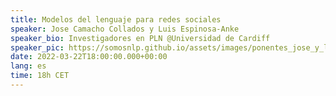 ```yaml
---
title: Modelos del lenguaje para redes sociales
speaker: Jose Camacho Collados y Luis Espinosa-Anke
speaker_bio: Investigadores en PLN @Universidad de Cardiff
speaker_pic: https://somosnlp.github.io/assets/images/ponentes_jose_y_luis_cardiff.jpg
date: 2022-03-22T18:00:00.000+00:00
lang: es
time: 18h CET
---
```


<!--TODO: Add second speaker -->
<EventSummary
    description="En esta charla resumiremos nuestros últimos trabajos desarrollando modelos del lenguaje para redes sociales, con un énfasis en Twitter."
    poster="https://somosnlp.github.io/assets/images/evento_cardiff.png"
    name="Jose Camacho Collados y Luis Espinosa-Anke"
    twitter="https://twitter.com/CamachoCollados"
    bio="Investigadores en PLN de la Universidad de Cardiff."
    lista="https://somosnlp.org/hackathon#charlas-y-talleres"
/>